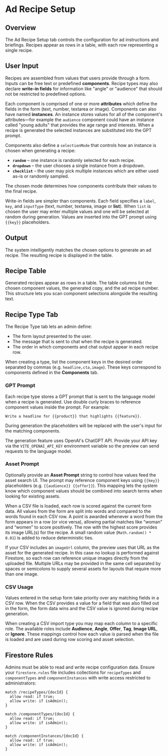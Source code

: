 # Ad Recipe Setup

## Overview
The Ad Recipe Setup tab controls the configuration for ad instructions and briefings. Recipes appear as rows in a table, with each row representing a single recipe.

## User Input
Recipes are assembled from values that users provide through a form. Inputs can be free text or predefined **components**. Recipe types may also declare **write-in fields** for information like "angle" or "audience" that should not be restricted to predefined options.

Each component is comprised of one or more **attributes** which define the fields in the form (text, number, textarea or image). Components can also have named **instances**. An instance stores values for all of the component's attributes—for example the `audience` component could have an instance called "young adults" that provides the age range and interests. When a recipe is generated the selected instances are substituted into the GPT prompt.

Components also define a `selectionMode` that controls how an instance is chosen when generating a recipe:

- **`random`** – one instance is randomly selected for each recipe.
- **`dropdown`** – the user chooses a single instance from a dropdown.
- **`checklist`** – the user may pick multiple instances which are either used as-is or randomly sampled.

The chosen mode determines how components contribute their values to the final recipe.

Write-in fields are simpler than components. Each field specifies a `label`, `key`, and `inputType` (text, number, textarea, image or **list**). When `list` is chosen the user may enter multiple values and one will be selected at random during generation. Values are inserted into the GPT prompt using `{{key}}` placeholders.

## Output
The system intelligently matches the chosen options to generate an ad recipe. The resulting recipe is displayed in the table.

## Recipe Table
Generated recipes appear as rows in a table. The table columns list the chosen component values, the generated copy, and the ad recipe number. This structure lets you scan component selections alongside the resulting text.

## Recipe Type Tab
The Recipe Type tab lets an admin define:
- The form layout presented to the user.
- The message that is sent to chat when the recipe is generated.
- The order in which components and chat output appear in each recipe row.

When creating a type, list the component keys in the desired order separated by
commas (e.g. `headline,cta,image`). These keys correspond to components defined
in the **Components** tab.

### GPT Prompt

Each recipe type stores a GPT prompt that is sent to the language model when a
recipe is generated. Use double curly braces to reference component values
inside the prompt. For example:

```
Write a headline for {{product}} that highlights {{feature}}.
```

During generation the placeholders will be replaced with the user's input for
the matching components.

The generation feature uses OpenAI's ChatGPT API. Provide your API key via the
`VITE_OPENAI_API_KEY` environment variable so the preview can send requests to
the language model.

### Asset Prompt

Optionally provide an **Asset Prompt** string to control how values feed the
asset search UI. The prompt may reference component keys using `{{key}}`
placeholders (e.g. `{{audience}} {{offer}}`). This mapping lets the system know
which component values should be combined into search terms when looking for
existing assets.

When a CSV file is loaded, each row is scored against the current form data.
All values from the form are split into words and compared to the words found in
each CSV row. A point is awarded whenever a word from the form appears in a row
(or vice versa), allowing partial matches like “woman” and “women” to score
positively. The row with the highest score provides its image URL(s) for the
recipe. A small random value (`Math.random() * 0.01`) is added to reduce
deterministic ties.

If your CSV includes an `imageUrl` column, the preview uses that URL as the
asset for the generated recipe. In this case no lookup is performed against
Firestore, so each row can reference unique images directly from the uploaded
file. Multiple URLs may be provided in the same cell separated by spaces or
semicolons to supply several assets for layouts that require more than one
image.

### CSV Usage

Values entered in the setup form take priority over any matching fields in a
CSV row. When the CSV provides a value for a field that was also filled out in
the form, the form data wins and the CSV value is ignored during recipe
generation.

When creating a CSV import type you may map each column to a specific role. The
available roles include **Audience**, **Angle**, **Offer**, **Tag**, **Image
URL**, or **Ignore**. These mappings control how each value is parsed when the
file is loaded and are used during row scoring and asset selection.

## Firestore Rules

Admins must be able to read and write recipe configuration data. Ensure your
`firestore.rules` file includes collections for `recipeTypes` and
`componentTypes` and `componentInstances` with write access restricted to administrators:

```
match /recipeTypes/{docId} {
  allow read: if true;
  allow write: if isAdmin();
}

match /componentTypes/{docId} {
  allow read: if true;
  allow write: if isAdmin();
}

match /componentInstances/{docId} {
  allow read: if true;
  allow write: if isAdmin();
}
```
